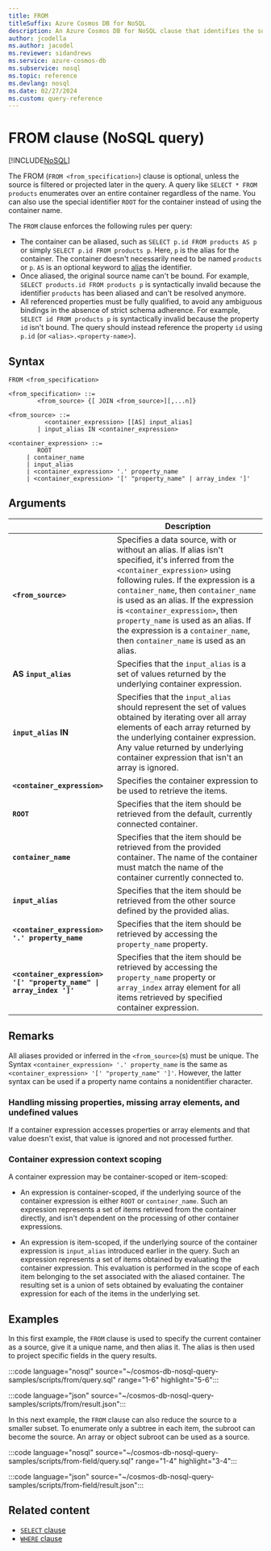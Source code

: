 ```yaml
---
title: FROM
titleSuffix: Azure Cosmos DB for NoSQL
description: An Azure Cosmos DB for NoSQL clause that identifies the source of data for a query.
author: jcodella
ms.author: jacodel
ms.reviewer: sidandrews
ms.service: azure-cosmos-db
ms.subservice: nosql
ms.topic: reference
ms.devlang: nosql
ms.date: 02/27/2024
ms.custom: query-reference
---
```


# FROM clause (NoSQL query)

[!INCLUDE[NoSQL](../../includes/appliesto-nosql.md)]

The FROM (``FROM <from_specification>``) clause is optional, unless the source is filtered or projected later in the query. A query like ``SELECT * FROM products`` enumerates over an entire container regardless of the name. You can also use the special identifier ``ROOT`` for the container instead of using the container name.

The ``FROM`` clause enforces the following rules per query:

- The container can be aliased, such as ``SELECT p.id FROM products AS p`` or simply ``SELECT p.id FROM products p``. Here, ``p`` is the alias for the container. The container doesn't necessarily need to be named ``products`` or ``p``. ``AS`` is an optional keyword to [alias](working-with-json.md#alias-values) the identifier.  
- Once aliased, the original source name can't be bound. For example, ``SELECT products.id FROM products p`` is syntactically invalid because the identifier ``products`` has been aliased and can't be resolved anymore.  
- All referenced properties must be fully qualified, to avoid any ambiguous bindings in the absence of strict schema adherence. For example, ``SELECT id FROM products p`` is syntactically invalid because the property ``id`` isn't bound. The query should instead reference the property ``id`` using ``p.id`` (or ``<alias>.<property-name>``).

## Syntax

```nosql  
FROM <from_specification>  
  
<from_specification> ::=
        <from_source> {[ JOIN <from_source>][,...n]}  
  
<from_source> ::=
          <container_expression> [[AS] input_alias]  
        | input_alias IN <container_expression>  
  
<container_expression> ::=
        ROOT
     | container_name  
     | input_alias  
     | <container_expression> '.' property_name  
     | <container_expression> '[' "property_name" | array_index ']'
```  

## Arguments

| | Description |
| --- | --- |
| **``<from_source>``** | Specifies a data source, with or without an alias. If alias isn't specified, it's inferred from the ``<container_expression>`` using following rules. If the expression is a ``container_name``, then ``container_name`` is used as an alias. If the expression is ``<container_expression>``, then ``property_name`` is used as an alias. If the expression is a ``container_name``, then ``container_name`` is used as an alias. |
| **AS ``input_alias``** | Specifies that the ``input_alias`` is a set of values returned by the underlying container expression. |
| **``input_alias`` IN** | Specifies that the ``input_alias`` should represent the set of values obtained by iterating over all array elements of each array returned by the underlying container expression. Any value returned by underlying container expression that isn't an array is ignored. |
| **``<container_expression>``** | Specifies the container expression to be used to retrieve the items. |
| **``ROOT``** | Specifies that the item should be retrieved from the default, currently connected container. |
| **``container_name``** | Specifies that the item should be retrieved from the provided container. The name of the container must match the name of the container currently connected to. |
| **``input_alias``** | Specifies that the item should be retrieved from the other source defined by the provided alias. |
| **``<container_expression> '.' property_name``** | Specifies that the item should be retrieved by accessing the ``property_name`` property. |
| **``<container_expression> '[' "property_name" \| array_index ']'``** | Specifies that the item should be retrieved by accessing the ``property_name`` property or ``array_index`` array element for all items retrieved by specified container expression. |

## Remarks

All aliases provided or inferred in the ``<from_source>``(s) must be unique. The Syntax ``<container_expression> '.' property_name`` is the same as ``<container_expression> '[' "property_name" ']'``. However, the latter syntax can be used if a property name contains a nonidentifier character.  

### Handling missing properties, missing array elements, and undefined values

If a container expression accesses properties or array elements and that value doesn't exist, that value is ignored and not processed further.  

### Container expression context scoping  

A container expression may be container-scoped or item-scoped:  

- An expression is container-scoped, if the underlying source of the container expression is either ``ROOT`` or ``container_name``. Such an expression represents a set of items retrieved from the container directly, and isn't dependent on the processing of other container expressions.  

- An expression is item-scoped, if the underlying source of the container expression is ``input_alias`` introduced earlier in the query. Such an expression represents a set of items obtained by evaluating the container expression. This evaluation is performed in the scope of each item belonging to the set associated with the aliased container. The resulting set is a union of sets obtained by evaluating the container expression for each of the items in the underlying set.

## Examples

In this first example, the ``FROM`` clause is used to specify the current container as a source, give it a unique name, and then alias it. The alias is then used to project specific fields in the query results.

:::code language="nosql" source="~/cosmos-db-nosql-query-samples/scripts/from/query.sql" range="1-6" highlight="5-6":::

:::code language="json" source="~/cosmos-db-nosql-query-samples/scripts/from/result.json":::

In this next example, the ``FROM`` clause can also reduce the source to a smaller subset. To enumerate only a subtree in each item, the subroot can become the source. An array or object subroot can be used as a source.

:::code language="nosql" source="~/cosmos-db-nosql-query-samples/scripts/from-field/query.sql" range="1-4" highlight="3-4":::

:::code language="json" source="~/cosmos-db-nosql-query-samples/scripts/from-field/result.json":::

## Related content

- [``SELECT`` clause](select.md)
- [``WHERE`` clause](where.md)

